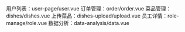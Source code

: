 用户列表：user-page/user.vue
订单管理：order/order.vue
菜品管理：dishes/dishes.vue
上传菜品：dishes-upload/upload.vue
员工详情：role-manage/role.vue
数据分析：data-analysis/data.vue
